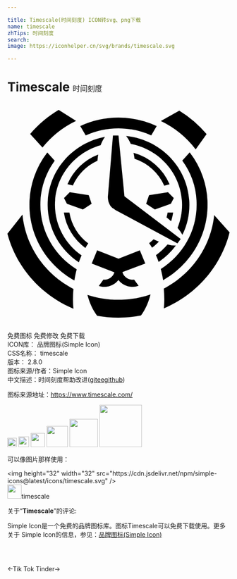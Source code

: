 ```yaml
---

title: Timescale(时间刻度) ICON转svg、png下载
name: timescale
zhTips: 时间刻度
search: 
image: https://iconhelper.cn/svg/brands/timescale.svg

---
```


# Timescale  <small style="font-size: 60%;font-weight: 100">时间刻度</small>

<div id="svg" class="svg-wrap">
<svg role="img" xmlns="http://www.w3.org/2000/svg" viewBox="0 0 24 24"><title>Timescale icon</title><path d="M5.537.763c-1.167.7-2.21 1.582-3.08 2.61L3.79 4.836a10.422 10.422 0 013.627-2.881zm13.028.085l-1.991 1.12a10.381 10.381 0 013.762 3.07l1.18-1.654a12.371 12.371 0 00-2.95-2.536zm-6.564.752a9.788 9.788 0 00-4.131.91l.59 1.011a8.542 8.542 0 013.541-.762c1.261 0 2.457.274 3.534.76l.59-1.012a9.81 9.81 0 00-4.124-.907zM11.4 3.535l-.55 6.626h.003l-.002.04c.003.111.013.216.033.318.01.112.043.227.097.342.114.289.298.505.516.607.05.04.105.075.158.111a.98.98 0 01.033.02v.004l6.68 3.596.348-.476-6.058-4.6c-.007 0-.01-.005-.014-.008L12 3.535zm1.423.052c.19.234.361.523.502.855 3.155.604 5.54 3.325 5.54 6.596 0 .877-.176 1.712-.484 2.48a3.7 3.7 0 01.52.76 7.314 7.314 0 00.754-3.24c0-3.868-2.99-7.05-6.832-7.45zm-2.284.095c-3.527.667-6.19 3.708-6.19 7.356 0 2.584 1.335 4.863 3.367 6.21a9.84 9.84 0 01.295-.743c-1.74-1.219-2.874-3.214-2.874-5.467 0-3.054 2.082-5.632 4.932-6.45.128-.351.289-.656.47-.906zm9.15 1.675l-.801.893a8.101 8.101 0 011.551 4.777c0 2.916-1.542 5.481-3.872 6.952.104.388.188.792.251 1.209 2.87-1.632 4.802-4.677 4.802-8.16a9.224 9.224 0 00-1.93-5.67zm-15.38.007a9.25 9.25 0 00-1.93 5.665c0 3.507 1.954 6.567 4.858 8.19.063-.418.144-.822.248-1.206-2.36-1.468-3.923-4.045-3.923-6.984 0-1.777.573-3.422 1.549-4.772zm9.314.043c.044.203.08.416.107.64a5.332 5.332 0 013.213 2.912l.577-.148a5.942 5.942 0 00-3.897-3.404zm-3.816.187a5.939 5.939 0 00-3.319 3.198l.58.148A5.324 5.324 0 019.73 6.257c.017-.227.04-.45.077-.663zM6.733 9.672l-.62.63.315.614 1.727.618.942-.618-.312-.923zm10.615 0l-2.048.321-.315.923.942.618 1.73-.618.315-.614zM6.1 11.869A5.824 5.824 0 008.42 15.7c.1-.17.204-.335.315-.493a5.252 5.252 0 01-2.038-3.34zm11.206 0c-.03.18-.071.355-.118.529.174.138.338.272.493.41.097-.302.174-.617.22-.94zm-15.679.217L0 14.158c.966 3.661 3.638 6.65 7.132 8.111a9.399 9.399 0 01-.05-1.031c0-.375.017-.747.05-1.111-3.024-1.563-5.166-4.544-5.505-8.041zm20.707.055c-.352 3.45-2.464 6.394-5.441 7.957.033.374.05.755.053 1.136 0 .377-.017.71-.05 1.005 3.506-1.488 6.175-4.522 7.104-8.223zm-6.544 2.617a5.31 5.31 0 01-.486.42c.11.158.218.322.318.493.265-.2.513-.42.74-.66a10.61 10.61 0 01-.572-.253zm1.502.559a6.9 6.9 0 01-1.25 1.156c.106.236.207.485.294.741a7.667 7.667 0 001.857-1.772 3.554 3.554 0 01-.9-.125zm-2.988.63l-2.303.913-2.307-.91-.587 1.435 2.448.946c-.134.46-.568.798-1.08.798-.034 0-.07-.004-.104-.007l-.5.686c.188.063.39.096.6.096.621 0 1.17-.289 1.52-.738a1.924 1.924 0 002.183.62l-.49-.67a1.122 1.122 0 01-1.26-.805l2.47-.926zm1.156 4.775c-1.09.377-2.256.58-3.476.58-1.17 0-2.29-.186-3.34-.534.231.88.59 1.654 1.05 2.262.743.134 1.509.207 2.294.207.835 0 1.65-.082 2.437-.236.453-.61.807-1.39 1.035-2.28z"/></svg>
</div>
<detail full-name='timescale'></detail>

<div class="detail-page">
<p>
<span><span class="badge-success badge">免费图标</span> <span class="badge-success badge">免费修改</span>  <span class="badge-success badge">免费下载</span> </span>
<br/>
<span>
ICON库：
<span class="badge-secondary badge">品牌图标(Simple Icon)</span> 
</span>
<br/>
<span>
CSS名称：
<span class="badge-secondary badge">timescale</span> 
</span>

<br/>
<span>
版本：
<span class="badge-secondary badge">2.8.0</span> 
</span>
<br/>
<span>图标来源/作者：<span class="badge-light badge">Simple Icon</span></span> 
<br/>
<span class="zh-detail">中文描述：<span class="badge-primary badge">时间刻度</span><span class="help-link"><span>帮助改进</span>(<a href="https://gitee.com/liuwave/icon-helper/edit/master/json/brands/timescale.json" target="_blank" rel="noopener noreferrer">gitee</a><a href="https://github.com/liuwave/icon-helper/edit/master/json/brands/timescale.json" target="_blank" rel="noopener noreferrer">github</a></span>)</span><br/>
</p>
</div><div class="description description alert alert-light"><p>图标来源地址：<a href="https://www.timescale.com/" target="_blank" rel="noopener noreferrer">https://www.timescale.com/</a></p></div>
<div class="alert alert-dark">
<img height="21" width="21" src="https://cdn.jsdelivr.net/npm/simple-icons@latest/icons/timescale.svg" />
<img height="24" width="24" src="https://cdn.jsdelivr.net/npm/simple-icons@latest/icons/timescale.svg" />
<img height="32" width="32" src="https://cdn.jsdelivr.net/npm/simple-icons@latest/icons/timescale.svg" />
<img height="48" width="48" src="https://cdn.jsdelivr.net/npm/simple-icons@latest/icons/timescale.svg" />
<img height="64" width="64" src="https://cdn.jsdelivr.net/npm/simple-icons@latest/icons/timescale.svg" />
<img height="96" width="96" src="https://cdn.jsdelivr.net/npm/simple-icons@latest/icons/timescale.svg" />

</div>
<div>
  <p>可以像图片那样使用：    
  </p>
  <div class="alert alert-primary" style="font-size: 14px">
    &lt;img height="32" width="32" src="https://cdn.jsdelivr.net/npm/simple-icons@latest/icons/timescale.svg" /&gt;
    <copy-btn content='<img height="32" width="32" src="https://cdn.jsdelivr.net/npm/simple-icons@latest/icons/timescale.svg" />'></copy-btn>
  </div>
  <div class="alert alert-secondary">
    <img height="32" width="32" src="https://cdn.jsdelivr.net/npm/simple-icons@latest/icons/timescale.svg" />timescale
    <copy-btn content="timescale" btn-title="复制图标名称"></copy-btn>
  </div>
</div>
<div class="icon-detail__container">
<p>关于“<b>Timescale</b>”的评论:</p>
</div>
<Vssue title="关于“Timescale”的评论" />
<div><p>Simple Icon是一个免费的品牌图标库。图标Timescale可以免费下载使用。更多关于  Simple Icon的信息，参见：<a target="_blank" href="https://iconhelper.cn/brands.html">品牌图标(Simple Icon)</a>
</p></div>


<div style="padding:2rem 0 " class="page-nav"><p class="inner"><span class="prev">←<router-link to="/icon/tik-tok.html">Tik Tok</router-link></span> <span class="next"><router-link to="/icon/tinder.html">Tinder</router-link>→</span></p></div>
